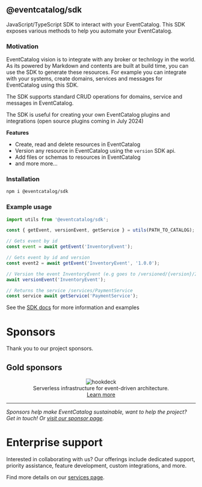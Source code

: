 ## @eventcatalog/sdk

JavaScript/TypeScript SDK to interact with your EventCatalog. This SDK exposes various methods to help you automate your EventCatalog.

### Motivation

EventCatalog vision is to integrate with any broker or technlogy in the world. As its powered by Markdown and contents are built at build time, you can use the SDK
to generate these resources. For example you can integrate with your systems, create domains, services and messages for EventCatalog using this SDK.

The SDK supports standard CRUD operations for domains, service and messages in EventCatalog.

The SDK is useful for creating your own EventCatalog plugins and integrations (open source plugins coming in July 2024)

**Features**

- Create, read and delete resources in EventCatalog
- Version any resource in EventCatalog using the `version` SDK api.
- Add files or schemas to resources in EventCatalog
- and more more...

### Installation

```sh
npm i @eventcatalog/sdk
```

### Example usage

```typescript
import utils from '@eventcatalog/sdk';

const { getEvent, versionEvent, getService } = utils(PATH_TO_CATALOG);

// Gets event by id
const event = await getEvent('InventoryEvent');

// Gets event by id and version
const event2 = await getEvent('InventoryEvent', '1.0.0');

// Version the event InventoryEvent (e.g goes to /versioned/{version}/InventoryEvent)
await versionEvent('InventoryEvent');

// Returns the service /services/PaymentService
const service await getService('PaymentService');
```

See the [SDK docs](https://www.eventcatalog.dev/docs/sdk) for more information and examples

# Sponsors

Thank you to our project sponsors.

## Gold sponsors

<div align="center">
  <img alt="hookdeck" src="./images/sponsors/hookdeck.svg" />
  <p style="margin: 0; padding: 0;">Serverless infrastructure for event-driven architecture. </p>
  <a href="https://hookdeck.com/?ref=eventcatalog-sponsor" target="_blank" >Learn more</a>
</div>

<hr />

_Sponsors help make EventCatalog sustainable, want to help the project? Get in touch! Or [visit our sponsor page](https://www.eventcatalog.dev/support)._

# Enterprise support

Interested in collaborating with us? Our offerings include dedicated support, priority assistance, feature development, custom integrations, and more.

Find more details on our [services page](https://eventcatalog.dev/services).
